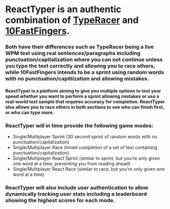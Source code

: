 # ReactTyper is an authentic combination of [TypeRacer](https://play.typeracer.com/) and [10FastFingers](https://10fastfingers.com/typing-test/english).

### Both have their differences such as TypeRacer being a live WPM test using real sentences/paragraphs including punctuation/capitalization where you can not continue unless you type the text correctly and allowing you to race others, while 10FastFingers intends to be a sprint using random words with no punctuation/capitlization and allowing mistakes.

#### ReactTyper is a platform aiming to give you multiple options to test your speed whether you want to perform a sprint allowing mistakes or use a real-world text sample that requires accuracy for completion. ReactTyper also allows you to race others in both sections to see who can finish first, or who can type more.

### ReactTyper will in time provide the following game modes:

- Single/Multiplayer Sprint (30 second sprint of random words with no punctuation/capitalization)
- Single/Multiplayer Race (timed completion of a set of text containing punctuation/capitalization)
- Single/Multiplayer React Sprint (similar to sprint, but you're only given one word at a time, preventing you from reading ahead)
- Single/Multiplayer React Race (similar to race, but you're only given one word at a time)

### ReactTyper will also include user authentication to allow dynamically tracking user stats including a leaderboard showing the highest scores for each mode.
